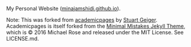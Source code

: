 My Personal Website ([minajamshidi.github.io](minajamshidi.github.io)). 



Note: This was forked from  [academicpages](https://github.com/academicpages/academicpages.github.io) by [Stuart Geiger](https://github.com/staeiou). Academicpages is itself forked from the [Minimal Mistakes Jekyll Theme](https://mmistakes.github.io/minimal-mistakes/), which is © 2016 Michael Rose and released under the MIT License. See LICENSE.md.


